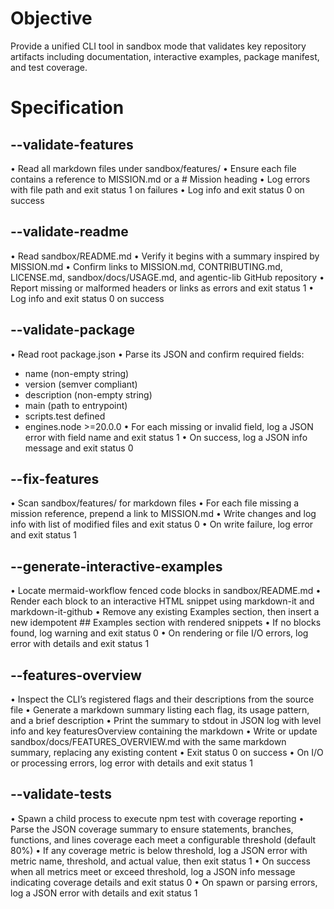 # Objective

Provide a unified CLI tool in sandbox mode that validates key repository artifacts including documentation, interactive examples, package manifest, and test coverage.

# Specification

## --validate-features

 • Read all markdown files under sandbox/features/
 • Ensure each file contains a reference to MISSION.md or a # Mission heading
 • Log errors with file path and exit status 1 on failures
 • Log info and exit status 0 on success

## --validate-readme

 • Read sandbox/README.md
 • Verify it begins with a summary inspired by MISSION.md
 • Confirm links to MISSION.md, CONTRIBUTING.md, LICENSE.md, sandbox/docs/USAGE.md, and agentic-lib GitHub repository
 • Report missing or malformed headers or links as errors and exit status 1
 • Log info and exit status 0 on success

## --validate-package

 • Read root package.json
 • Parse its JSON and confirm required fields:
   - name (non-empty string)
   - version (semver compliant)
   - description (non-empty string)
   - main (path to entrypoint)
   - scripts.test defined
   - engines.node >=20.0.0
 • For each missing or invalid field, log a JSON error with field name and exit status 1
 • On success, log a JSON info message and exit status 0

## --fix-features

 • Scan sandbox/features/ for markdown files
 • For each file missing a mission reference, prepend a link to MISSION.md
 • Write changes and log info with list of modified files and exit status 0
 • On write failure, log error and exit status 1

## --generate-interactive-examples

 • Locate mermaid-workflow fenced code blocks in sandbox/README.md
 • Render each block to an interactive HTML snippet using markdown-it and markdown-it-github
 • Remove any existing Examples section, then insert a new idempotent ## Examples section with rendered snippets
 • If no blocks found, log warning and exit status 0
 • On rendering or file I/O errors, log error with details and exit status 1

## --features-overview

 • Inspect the CLI’s registered flags and their descriptions from the source file
 • Generate a markdown summary listing each flag, its usage pattern, and a brief description
 • Print the summary to stdout in JSON log with level info and key featuresOverview containing the markdown
 • Write or update sandbox/docs/FEATURES_OVERVIEW.md with the same markdown summary, replacing any existing content
 • Exit status 0 on success
 • On I/O or processing errors, log error with details and exit status 1

## --validate-tests

 • Spawn a child process to execute npm test with coverage reporting
 • Parse the JSON coverage summary to ensure statements, branches, functions, and lines coverage each meet a configurable threshold (default 80%)
 • If any coverage metric is below threshold, log a JSON error with metric name, threshold, and actual value, then exit status 1
 • On success when all metrics meet or exceed threshold, log a JSON info message indicating coverage details and exit status 0
 • On spawn or parsing errors, log a JSON error with details and exit status 1
